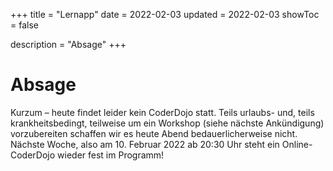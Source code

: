 +++
title = "Lernapp"
date = 2022-02-03
updated = 2022-02-03
showToc = false

description = "Absage"
+++

# Absage

Kurzum – heute findet leider kein CoderDojo statt. Teils urlaubs- und, teils krankheitsbedingt, teilweise um ein Workshop
(siehe nächste Ankündigung) vorzubereiten schaffen wir es heute Abend bedauerlicherweise nicht. Nächste Woche, also am 10. Februar
2022 ab 20:30 Uhr steht ein Online-CoderDojo wieder fest im Programm!

